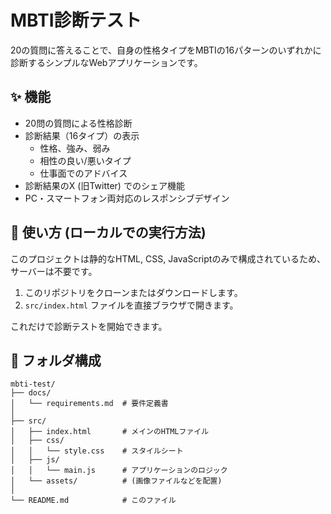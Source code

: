 # MBTI診断テスト

20の質問に答えることで、自身の性格タイプをMBTIの16パターンのいずれかに診断するシンプルなWebアプリケーションです。

## ✨ 機能

- 20問の質問による性格診断
- 診断結果（16タイプ）の表示
  - 性格、強み、弱み
  - 相性の良い/悪いタイプ
  - 仕事面でのアドバイス
- 診断結果のX (旧Twitter) でのシェア機能
- PC・スマートフォン両対応のレスポンシブデザイン

## 🚀 使い方 (ローカルでの実行方法)

このプロジェクトは静的なHTML, CSS, JavaScriptのみで構成されているため、サーバーは不要です。

1.  このリポジトリをクローンまたはダウンロードします。
2.  `src/index.html` ファイルを直接ブラウザで開きます。

これだけで診断テストを開始できます。

## 📂 フォルダ構成

```
mbti-test/
├── docs/
│   └── requirements.md  # 要件定義書
│
├── src/
│   ├── index.html       # メインのHTMLファイル
│   ├── css/
│   │   └── style.css    # スタイルシート
│   ├── js/
│   │   └── main.js      # アプリケーションのロジック
│   └── assets/          # (画像ファイルなどを配置)
│
└── README.md            # このファイル
```
